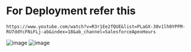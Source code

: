 # For Deployment refer this
```
https://www.youtube.com/watch?v=R3r1Ee2fQUE&list=PLaGX-30v1lh0YPFM-RU7ddYcFNiFLj-ab&index=18&ab_channel=SalesforceApexHours
```


![image](https://github.com/gauravxlokhande/AllAbout-MuleSoft/assets/119065314/745737da-18c3-46b3-8f28-dcca82749a73)
![image](https://github.com/gauravxlokhande/AllAbout-MuleSoft/assets/119065314/fc67fd92-7562-4027-b814-f08daf087bf5)
